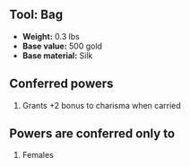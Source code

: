## Tool: Bag

- **Weight:** 0.3 lbs
- **Base value:** 500 gold
- **Base material:** Silk

## Conferred powers

1. Grants +2 bonus to charisma when carried

## Powers are conferred only to

1. Females
